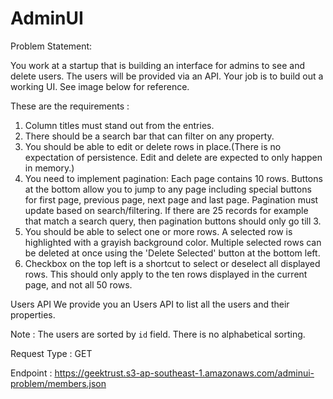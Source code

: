 # AdminUI

Problem Statement:

You work at a startup that is building an interface for admins to see and delete users. The users will be provided via an API. Your job is to build out a working UI. See image below for reference.

These are the requirements :

1. Column titles must stand out from the entries.
2. There should be a search bar that can filter on any property.
3. You should be able to edit or delete rows in place.(There is no expectation of persistence. Edit and delete are expected to only happen in memory.)
4. You need to implement pagination: Each page contains 10 rows. Buttons at the bottom allow you to jump to any page including special buttons for first page, previous page, next page and last page. Pagination must update based on search/filtering. If there are 25 records for example that match a search query, then pagination buttons should only go till 3.
5. You should be able to select one or more rows. A selected row is highlighted with a grayish background color. Multiple selected rows can be deleted at once using the 'Delete Selected' button at the bottom left.
6. Checkbox on the top left is a shortcut to select or deselect all displayed rows. This should only apply to the ten rows displayed in the current page, and not all 50 rows.

Users API
We provide you an Users API to list all the users and their properties.

Note :
The users are sorted by `id` field. There is no alphabetical sorting.

Request Type :
GET

Endpoint :
https://geektrust.s3-ap-southeast-1.amazonaws.com/adminui-problem/members.json
